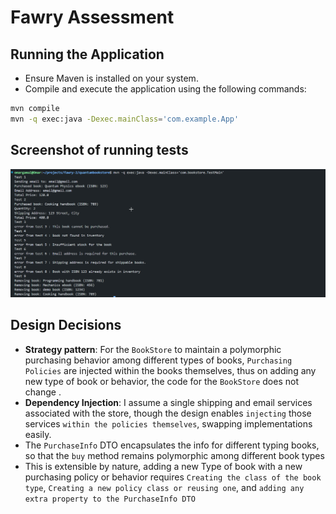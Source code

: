 # Fawry Assessment

## Running the Application

- Ensure Maven is installed on your system.
- Compile and execute the application using the following commands:

```bash
mvn compile
mvn -q exec:java -Dexec.mainClass='com.example.App'
```

## Screenshot of running tests

![Test Screenshot](images/Code_MhQmFhwb6I.png)

## Design Decisions

- **Strategy pattern**: For the `BookStore` to maintain a polymorphic purchasing behavior among different types of books, `Purchasing Policies` are injected within the books themselves, thus on adding any new type of book or behavior, the code for the `BookStore` does not change .
- **Dependency Injection**: I assume a single shipping and email services associated with the store, though the design enables `injecting` those services `within the policies themselves`, swapping implementations easily.
- The `PurchaseInfo` DTO encapsulates the info for different typing books, so that the `buy` method remains polymorphic among different book types
- This is extensible by nature, adding a new Type of book with a new purchasing policy or behavior requires `Creating the class of the book type`, `Creating a new policy class or reusing one`, and `adding any extra property to the PurchaseInfo DTO`
